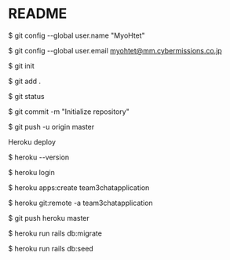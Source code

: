 # README


$ git config --global user.name "MyoHtet"

$ git config --global user.email myohtet@mm.cybermissions.co.jp

$ git init

$ git add . 

$ git status

$ git commit -m "Initialize repository"

$ git push -u origin master



Heroku deploy

$ heroku --version

$ heroku login

$ heroku apps:create team3chatapplication

$ heroku git:remote -a team3chatapplication

$ git push heroku master

$ heroku run rails db:migrate

$ heroku run rails db:seed